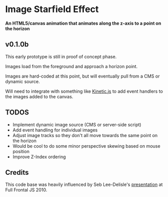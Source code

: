 # Image Starfield Effect
**An HTML5/canvas animation that animates along the z-axis to a point on the horizon**

## v0.1.0b

This early prototype is still in proof of concept phase.

Images load from the foreground and approach a horizon point.

Images are hard-coded at this point, but will eventually pull from a CMS or dynamic source.

Will need to integrate with something like [Kinetic.js](http://kineticjs.com) to add event handlers to the images added to the canvas.

## TODOS
* Implement dynamic image source (CMS or server-side script)
* Add event handling for individual images
* Adjust image tracks so they don't all move towards the same point on the horizon
* Would be cool to do some minor perspective skewing based on mouse position
* Improve Z-Index ordering

## Credits
This code base was heavily influenced by Seb Lee-Delisle's [presentation](http://seb.ly/2010/11/javascript-2d-and-3d-particle-effects-at-full-frontal/) at Full Frontal JS 2010.
